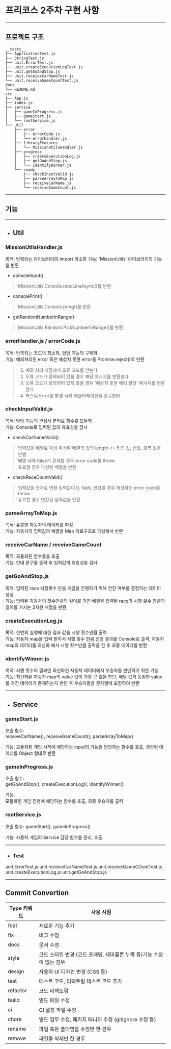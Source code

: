 # 프리코스 2주차 구현 사항

---

## 프로젝트 구조

```shell
__tests__
├── ApplicationTest.js
├── StringTest.js
├── unit.ErrorTest.js
├── unit.createExecutionLogTest.js
├── unit.getGoAndStop.js
├── unit.receiveCarNameTest.js
└── unit.receiveGameCountTest.js
docs
└── README.md
src
├── App.js
├── index.js
├── service
│   ├── gameInProgress.js
│   ├── gameStart.js
│   └── rootService.js
└── util
    ├── error
    │   ├── errorCode.js
    │   └── errorhandler.js
    ├── libraryFeatures
    │   └── MissionUtilsHandler.js
    ├── progress
    │   ├── createExecutionLog.js
    │   ├── getGoAndStop.js
    │   └── identifyWinner.js
    └── ready
        ├── checkInputValid.js
        ├── parseArrayToMap.js
        ├── receiveCarName.js
        └── receiveGameCount.js
```

---

## 기능

---

- ## Util

### MissionUtilsHandler.js

목적: 반복되는 라이브러리의 import 최소화
기능: 'MissionUtils' 라이브러리의 기능을 반환

- consoleInput()

> MissionUtils.Console.readLineAsync()를 반환

- consolePrint()

> MissionUtils.Console.pring()를 반환

- getRandomNumberInRange()

> MissionUtils.Random.PickNumberInRange()를 반환

### errorHandler.js / errorCode.js

목적: 반복되는 코드의 최소화, 담당 기능의 구체화  
기능: 예외처리된 error 혹은 예상치 못한 error를 Promise.reject()로 반환

> 1.  예외 처리 지점에서 오류 코드를 받는다
> 2.  오류 코드가 정의되어 있을 경우 해당 메시지를 반환한다
> 3.  오류 코드가 정의되어 있지 않을 경우 '예상치 못한 에러 발생' 메시지를 반환한다
> 4.  커스텀 Error를 발생 시켜 애플리케이션을 종료한다

### checkInputValid.js

목적: 담당 기능의 관심사 분리로 함수를 모듈화  
기능: Console로 입력된 값의 유효성을 검사

- checkCarNameValid()

> 입력값을 배열로 파싱
> 파싱된 배열의 값의 length <= 5 인 값, 빈값, 중복 값을 판별  
> 배열 내에 false가 존재할 경우 error code를 throw  
> 유효할 경우 파싱된 배열을 반환

- checkRaceCountValid()

> 입력값을 숫자로 변환
> 입력값이 0, NaN, 빈값일 경우 해당하는 error code를 throw  
> 유효할 경우 변환된 입력값을 반환

### parseArrayToMap.js

목적: 유효한 자동차의 데이터를 파싱  
기능: 자동차의 입력값의 배열을 Map 자료구조로 파싱해서 반환

### receiveCarName / receiveGameCount

목적: 모듈화된 함수들을 호출  
기능: 안내 문구를 출력 후 입력값의 유효성을 검사

### getGoAndStop.js

목적: 입력된 race 시행횟수 만큼 게임을 진행하기 위해 전진 여부를 결정하는 데이터 생성  
기능: 입력된 자동차의 갯수만큼의 길이를 가진 배열을 입력된 race의 시행 횟수 만큼의 길이를 가지는 2차원 배열을 반환

### createExecutionLog.js

목적: 한번의 실행에 대한 결과 값을 시행 횟수만큼 출력  
기능: 자동차 map을 입력 받아서 시행 횟수 만큼 진행 결과를 Console로 출력, 자동차 map의 데이터를 최신화 해서 시행 횟수만큼 출력을 한 후 최종 데이터를 반환

### identifyWinner.js

목적: 시행 횟수의 결과인 최신화된 자동차 데이터에서 우승자를 판단하기 위한 기능  
기능: 최신화된 자동차 map의 value 값이 가장 큰 값을 판단, 해당 값과 동일한 value를 가진 데이터가 존재하는지 판단 후 우승자들을 문자열에 포함하여 반환

---

- ## Service

### gameStart.js

호출 함수:  
receiveCarName(), receiveGameCount(), parseArrayToMap()

기능:
모듈화된 게임 시작에 해당하는 input의 기능을 담당하는 함수를 호출,
생성된 데이터를 Object 형태로 반환

### gameInProgress.js

호출 함수:  
getGoAndStop(), createExecutionLog(), identifyWinner();

기능:  
모듈화된 게임 진행에 해당하는 함수를 호출, 최종 우승자를 출력

### rootService.js

호출 함수:
gameStart(), gameInProgress()

기능:
자동차 게임의 Service 담당 함수를 관리, 호출

---

- ### Test

unit.ErrorTest.js
unit.receiveCarNameTest.js
unit.receiveGameCOuntTest.js
unit.createExecutionLog.js
unit.getGoAndStop.js

---

## Commit Convertion

| Type 키워드 | 사용 시점                                                             |
| ----------- | --------------------------------------------------------------------- |
| feat        | 새로운 기능 추가                                                      |
| fix         | 버그 수정                                                             |
| docs        | 문서 수정                                                             |
| style       | 코드 스타일 변경 (코드 포매팅, 세미콜론 누락 등)기능 수정이 없는 경우 |
| design      | 사용자 UI 디자인 변경 (CSS 등)                                        |
| test        | 테스트 코드, 리팩토링 테스트 코드 추가                                |
| refactor    | 코드 리팩토링                                                         |
| build       | 빌드 파일 수정                                                        |
| ci          | CI 설정 파일 수정                                                     |
| chore       | 빌드 업무 수정, 패키지 매니저 수정 (gitignore 수정 등)                |
| rename      | 파일 혹은 폴더명을 수정만 한 경우                                     |
| remove      | 파일을 삭제만 한 경우                                                 |
